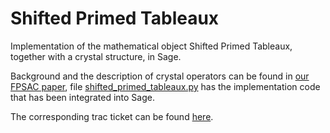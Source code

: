 # Shifted Primed Tableaux
Implementation of the mathematical object Shifted Primed Tableaux, together with a crystal structure, in Sage.

Background and the description of crystal operators can be found in [our FPSAC paper](FPSAC_paper.pdf), file [shifted_primed_tableaux.py](shifted_primed_tableaux.py) has the implementation code that has been integrated into Sage.

The corresponding trac ticket can be found [here](https://trac.sagemath.org/ticket/22921).
